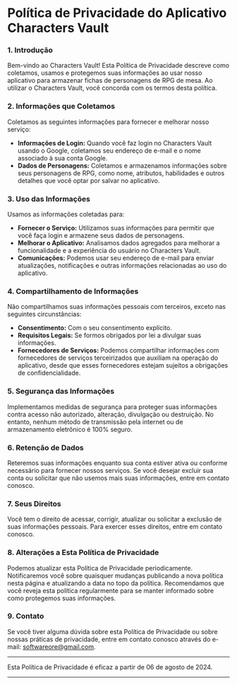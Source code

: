 # Política de Privacidade do Aplicativo Characters Vault

### 1. Introdução

Bem-vindo ao Characters Vault! Esta Política de Privacidade descreve como coletamos, usamos e protegemos suas informações ao usar nosso aplicativo para armazenar fichas de personagens de RPG de mesa. Ao utilizar o Characters Vault, você concorda com os termos desta política.

### 2. Informações que Coletamos

Coletamos as seguintes informações para fornecer e melhorar nosso serviço:

- **Informações de Login:** Quando você faz login no Characters Vault usando o Google, coletamos seu endereço de e-mail e o nome associado à sua conta Google.
- **Dados de Personagens:** Coletamos e armazenamos informações sobre seus personagens de RPG, como nome, atributos, habilidades e outros detalhes que você optar por salvar no aplicativo.

### 3. Uso das Informações

Usamos as informações coletadas para:

- **Fornecer o Serviço:** Utilizamos suas informações para permitir que você faça login e armazene seus dados de personagens.
- **Melhorar o Aplicativo:** Analisamos dados agregados para melhorar a funcionalidade e a experiência do usuário no Characters Vault.
- **Comunicações:** Podemos usar seu endereço de e-mail para enviar atualizações, notificações e outras informações relacionadas ao uso do aplicativo.

### 4. Compartilhamento de Informações

Não compartilhamos suas informações pessoais com terceiros, exceto nas seguintes circunstâncias:

- **Consentimento:** Com o seu consentimento explícito.
- **Requisitos Legais:** Se formos obrigados por lei a divulgar suas informações.
- **Fornecedores de Serviços:** Podemos compartilhar informações com fornecedores de serviços terceirizados que auxiliam na operação do aplicativo, desde que esses fornecedores estejam sujeitos a obrigações de confidencialidade.

### 5. Segurança das Informações

Implementamos medidas de segurança para proteger suas informações contra acesso não autorizado, alteração, divulgação ou destruição. No entanto, nenhum método de transmissão pela internet ou de armazenamento eletrônico é 100% seguro.

### 6. Retenção de Dados

Reteremos suas informações enquanto sua conta estiver ativa ou conforme necessário para fornecer nossos serviços. Se você desejar excluir sua conta ou solicitar que não usemos mais suas informações, entre em contato conosco.

### 7. Seus Direitos

Você tem o direito de acessar, corrigir, atualizar ou solicitar a exclusão de suas informações pessoais. Para exercer esses direitos, entre em contato conosco.

### 8. Alterações a Esta Política de Privacidade

Podemos atualizar esta Política de Privacidade periodicamente. Notificaremos você sobre quaisquer mudanças publicando a nova política nesta página e atualizando a data no topo da política. Recomendamos que você reveja esta política regularmente para se manter informado sobre como protegemos suas informações.

### 9. Contato

Se você tiver alguma dúvida sobre esta Política de Privacidade ou sobre nossas práticas de privacidade, entre em contato conosco através do e-mail: softwareore@gmail.com.

---

Esta Política de Privacidade é eficaz a partir de 06 de agosto de 2024.

---
